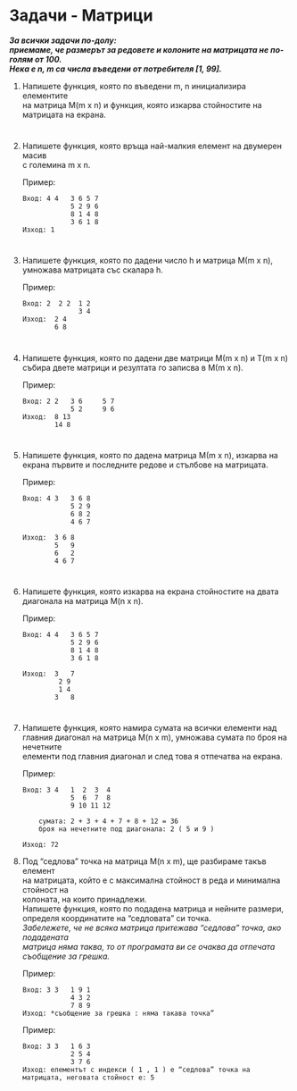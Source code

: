 # **Задачи - Матрици**

***За всички задачи по-долу:***<br>
***приемаме, че размерът за редовете и колоните на матрицата не по-голям от 100.***<br>
***Нека е n, m са числа въведени от потребителя [1, 99].***<br>

1. Напишете функция, която по въведени m, n инициализира елементите<br>
на матрица M(m x n) и функция, която изкарва стойностите на матрицата на екрана.<br>
#
2. Напишете функция, която връща най-малкия елемент на двумерен масив<br>
с големина m x n.<br>

    Пример:
    ```
    Вход: 4 4   3 6 5 7
                5 2 9 6
                8 1 4 8
                3 6 1 8
    Изход: 1
    ```
#
3. Напишете функция, която по дадени число h и матрица М(m x n),<br>
умножава матрицата със скалара h.<br>

    Пример:
    ```
    Вход: 2  2 2  1 2
                  3 4
    Изход:  2 4
            6 8
    ```
#
4. Напишете функция, която по дадени две матрици М(m x n) и T(m x n)<br>
cъбира двете матрици и резултата го записва в М(m x n).<br>

    Пример:
    ```
    Вход: 2 2   3 6     5 7
                5 2     9 6
    Изход:  8 13
            14 8
    ```
#
5. Напишете функция, която по дадена матрица М(m x n), изкарва на<br>
екрана първите и последните редове и стълбове на матрицата.<br>

    Пример:
    ```
    Вход: 4 3   3 6 8
                5 2 9
                6 8 2
                4 6 7

    Изход:  3 6 8
            5   9
            6   2
            4 6 7
    ```
#
6. Напишете функция, която изкарва на екрана стойностите на двата<br>
диагонала на матрица M(n x n).<br>

    Пример:
    ```
    Вход: 4 4   3 6 5 7
                5 2 9 6
                8 1 4 8
                3 6 1 8

    Изход:  3   7
             2 9
             1 4
            3   8
    ```
#
7. Напишете функция, която намира сумата на всички елементи над<br>
главния диагонал на матрица M(n x m), умножава сумата по броя на нечетните<br>
елементи под главния диагонал и след това я отпечатва на екрана.<br>

    Пример:
    ```
    Вход: 3 4   1  2  3  4
                5  6  7  8
                9 10 11 12

        сумата: 2 + 3 + 4 + 7 + 8 + 12 = 36
        броя на нечетните под диагонала: 2 ( 5 и 9 )

    Изход: 72
    ```
8. Под “седлова” точка на матрица M(n x m), ще разбираме такъв елемент<br>
на матрицата, който е с максимална стойност в реда и минимална стойност на<br>
колоната, на които принадлежи.<br>
Напишете функция, която по подадена матрица и нейните размери,<br>
определя координатите на “седловата” си точка.<br>
*Забележете, че не всяка матрица притежава “седлова” точка, ако подадената*<br>
*матрица няма таква, то от програмата ви се очаква да отпечата съобщение за грешка.*<br>

    Пример:
    ```
    Вход: 3 3   1 9 1
                4 3 2
                7 8 9
    Изход: *съобщение за грешка : няма такава точка”
    ```

    Пример:
    ```
    Вход: 3 3   1 6 3
                2 5 4
                3 7 6
    Изход: елементът с индекси ( 1 , 1 ) е “седлова” точка на матрицата, неговата стойност е: 5
    ```
